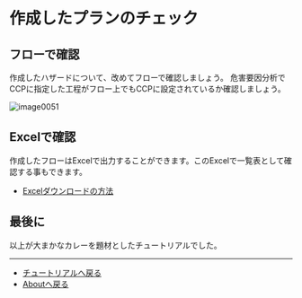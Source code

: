 # 作成したプランのチェック

## フローで確認

作成したハザードについて、改めてフローで確認しましょう。
危害要因分析でCCPに指定した工程がフロー上でもCCPに設定されているか確認しましょう。

![image0051](https://res.cloudinary.com/fam-time/image/upload/v1676348354/SPICE/tutorial0051_yjh769.png)

## Excelで確認
作成したフローはExcelで出力することができます。このExcelで一覧表として確認する事もできます。

- [Excelダウンロードの方法](../help.md#045-危害要因分析をexcelダウンロードする)


## 最後に
以上が大まかなカレーを題材としたチュートリアルでした。

---


- [チュートリアルへ戻る](index.md)
- [Aboutへ戻る](../index.md)